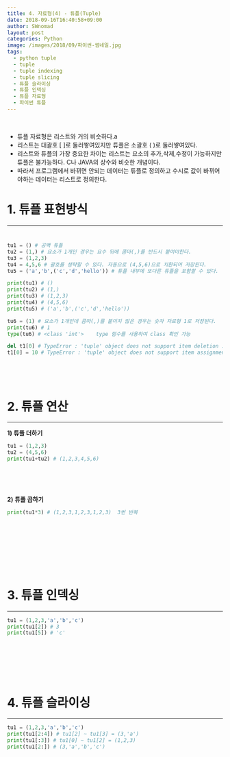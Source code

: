 ```yaml
---
title: 4. 자료형(4) - 튜플(Tuple)
date: 2018-09-16T16:40:58+09:00
author: SWnomad
layout: post
categories: Python
image: /images/2018/09/파이썬-썸네일.jpg
tags:
  - python tuple
  - tuple
  - tuple indexing
  - tuple slicing
  - 튜플 슬라이싱
  - 튜플 인덱싱
  - 튜플 자료형
  - 파이썬 튜플
---
```

&nbsp;

  * 튜플 자료형은 리스트와 거의 비슷하다.a
  * 리스트는 대괄호 [ ]로 둘러쌓여있지만 튜플은 소괄호 ( )로 둘러쌓여있다.
  * 리스트와 튜플의 가장 중요한 차이는 리스트는 요소의 추가,삭제,수정이 가능하지만 튜플은 불가능하다. C나 JAVA의 상수와 비슷한 개념이다.
  * 따라서 프로그램에서 바뀌면 안되는 데이터는 튜플로 정의하고 수시로 값이 바뀌어야하는 데이터는 리스트로 정의한다.

# 1. 튜플 표현방식

* * *

# 

~~~ python
tu1 = () # 공백 튜플
tu2 = (1,) # 요소가 1개인 경우는 요수 뒤에 콤마(,)를 반드시 붙여야한다.
tu3 = (1,2,3)
tu4 = 4,5,6 # 괄호를 생략할 수 있다. 자동으로 (4,5,6)으로 치환되어 저장된다.
tu5 = ('a','b',('c','d','hello')) # 튜플 내부에 또다른 튜플을 포함할 수 있다.

print(tu1) # ()
print(tu2) # (1,)
print(tu3) # (1,2,3)
print(tu4) # (4,5,6)
print(tu5) # ('a','b',('c','d','hello'))

tu6 = (1) # 요소가 1개인데 콤마(,)를 붙이지 않은 경우는 숫자 자료형 1로 저장된다.
print(tu6) # 1
type(tu6) # <class 'int'>    type 함수를 사용하여 class 확인 가능

del t1[0] # TypeError : 'tuple' object does not support item deletion 오류 발생
t1[0] = 10 # TypeError : 'tuple' object does not support item assignment 오류 발생
~~~

# 

&nbsp;

# 2. 튜플 연산

* * *

**1) 튜플 더하기**



~~~ python
tu1 = (1,2,3)
tu2 = (4,5,6)
print(tu1+tu2) # (1,2,3,4,5,6)
~~~

&nbsp;

&nbsp;

**2) 튜플 곱하기**  


~~~ python
print(tu1*3) # (1,2,3,1,2,3,1,2,3)  3번 반복
~~~

&nbsp;

&nbsp;

&nbsp;

&nbsp;

# 3. 튜플 인덱싱

* * *



~~~ python
tu1 = (1,2,3,'a','b','c')
print(tu1[2]) # 3
print(tu1[5]) # 'c'
~~~

&nbsp;

&nbsp;

&nbsp;

# 4. 튜플 슬라이싱

* * *



~~~ python
tu1 = (1,2,3,'a','b','c')
print(tu1[2:4]) # tu1[2] ~ tu1[3] = (3,'a')
print(tu1[:3]) # tu1[0] ~ tu1[2] = (1,2,3)
print(tu1[2:]) # (3,'a','b','c')
~~~

